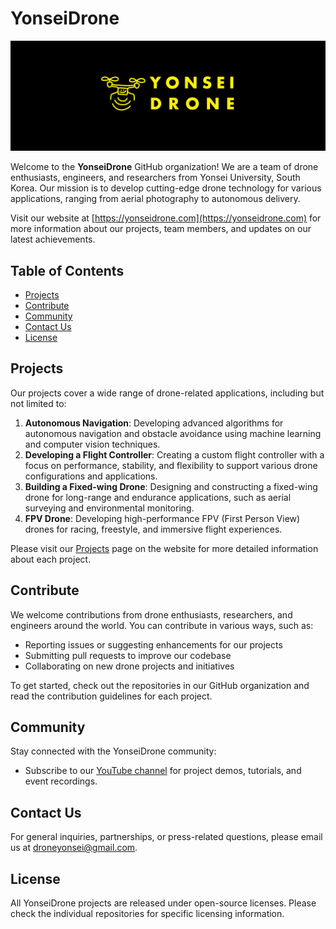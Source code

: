 # YonseiDrone

![YonseiDrone Logo](../assets/banner.png)

Welcome to the **YonseiDrone** GitHub organization! We are a team of drone enthusiasts, engineers, and researchers from Yonsei University, South Korea. Our mission is to develop cutting-edge drone technology for various applications, ranging from aerial photography to autonomous delivery.

Visit our website at [https://yonseidrone.com](https://yonseidrone.com) for more information about our projects, team members, and updates on our latest achievements.

## Table of Contents

- [Projects](#projects)
- [Contribute](#contribute)
- [Community](#community)
- [Contact Us](#contact-us)
- [License](#license)

## Projects

Our projects cover a wide range of drone-related applications, including but not limited to:

1. **Autonomous Navigation**: Developing advanced algorithms for autonomous navigation and obstacle avoidance using machine learning and computer vision techniques.
2. **Developing a Flight Controller**: Creating a custom flight controller with a focus on performance, stability, and flexibility to support various drone configurations and applications.
3. **Building a Fixed-wing Drone**: Designing and constructing a fixed-wing drone for long-range and endurance applications, such as aerial surveying and environmental monitoring.
4. **FPV Drone**: Developing high-performance FPV (First Person View) drones for racing, freestyle, and immersive flight experiences.

Please visit our [Projects](https://yonseidrone.com/3-3d8c1f32f2b1464daf810a2e5aec256f) page on the website for more detailed information about each project.

## Contribute

We welcome contributions from drone enthusiasts, researchers, and engineers around the world. You can contribute in various ways, such as:

- Reporting issues or suggesting enhancements for our projects
- Submitting pull requests to improve our codebase
- Collaborating on new drone projects and initiatives

To get started, check out the repositories in our GitHub organization and read the contribution guidelines for each project.

## Community

Stay connected with the YonseiDrone community:

<!-- - Join our [Slack](https://yonseidrone.slack.com) workspace for discussions, updates, and collaboration opportunities.
- Follow us on [Twitter](https://twitter.com/yonseidrone) for the latest news and announcements. -->
- Subscribe to our [YouTube channel](https://www.youtube.com/@yonseidrone) for project demos, tutorials, and event recordings.

## Contact Us

For general inquiries, partnerships, or press-related questions, please email us at droneyonsei@gmail.com.

## License

All YonseiDrone projects are released under open-source licenses. Please check the individual repositories for specific licensing information.